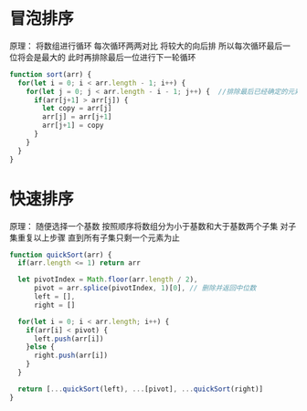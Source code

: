 # 冒泡排序
原理： 将数组进行循环 每次循环两两对比 将较大的向后排 所以每次循环最后一位将会是最大的 此时再排除最后一位进行下一轮循环

```js
function sort(arr) {
  for(let i = 0; i < arr.length - 1; i++) {
    for(let j = 0; j < arr.length - i - 1; j++) {  //排除最后已经确定的元素进行循环
      if(arr[j+1] > arr[j]) {
        let copy = arr[j]
        arr[j] = arr[j+1]
        arr[j+1] = copy
      }
    }
  }
}
```

# 快速排序
原理： 随便选择一个基数 按照顺序将数组分为小于基数和大于基数两个子集 对子集重复以上步骤 直到所有子集只剩一个元素为止 

```js
function quickSort(arr) {
  if(arr.length <= 1) return arr

  let pivotIndex = Math.floor(arr.length / 2),
      pivot = arr.splice(pivotIndex, 1)[0], // 删除并返回中位数
      left = [],
      right = []

  for(let i = 0; i < arr.length; i++) {
    if(arr[i] < pivot) {
      left.push(arr[i])
    }else {
      right.push(arr[i])
    }
  }

  return [...quickSort(left), ...[pivot], ...quickSort(right)]
}
```